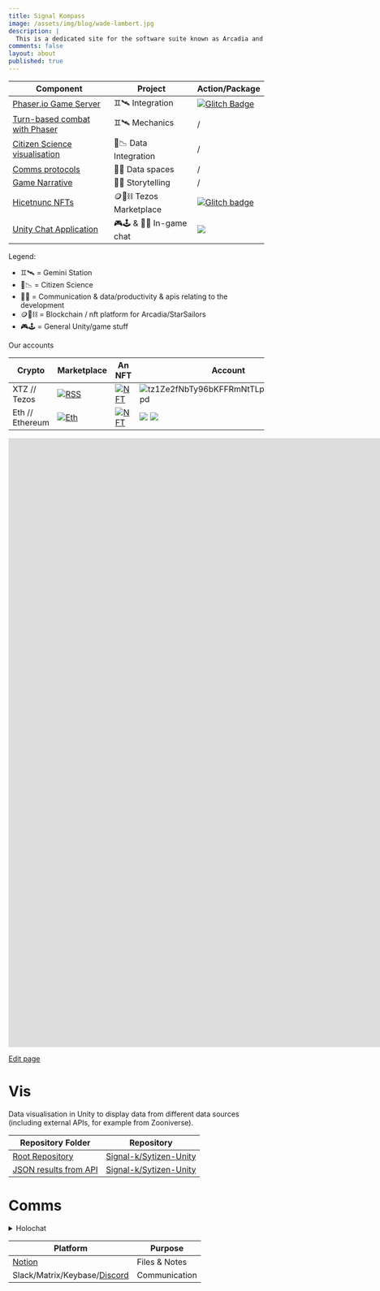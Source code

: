 ```yaml
---
title: Signal Kompass
image: /assets/img/blog/wade-lambert.jpg
description: |
  This is a dedicated site for the software suite known as Arcadia and more.
comments: false
layout: about
published: true
---
```


<!-- Memberstack --> 
<script src="https://api.memberstack.io/static/memberstack.js?custom" data-memberstack-id="364dc741601f8ed38c797805d5e24ef4"> </script> 

| Component | Project | Action/Package |
|---|---|---|
| [Phaser.io Game Server](https://github.com/M-68/dgame) | ♊️🛰 Integration | [![Glitch Badge](https://badge.glitch.me/larbuckle)](https://github.com/Signal-K/flask1/commit/8ab5cb34c3ad278ff6bbdeaf1309c95c9cd4e906) |
| [Turn-based combat with Phaser](https://github.com/M-68/dgame/tree/main/phaser)| ♊️🛰 Mechanics | / |
| [Citizen Science](https://github.com/Signal-K/sytizen-unity) [visualisation](#vis) | 🔭📉 Data Integration | / |
| [Comms protocols](#comms) | 💬📝 Data spaces | / |
| [Game Narrative](https://3.basecamp.com/5181697/buckets/23845765/documents/4159175223) | 📝🔥 Storytelling | / |
| [Hicetnunc NFTs](https://www.hicetnunc.xyz/siganl_kinetics/creations) | 🪙🧱⛓ Tezos Marketplace | [![Glitch badge](https://img.shields.io/badge/Hicetnunc-signal__kinetics-yellow?style=for-the-badge&logo=ethereum)](https://opensea.io/0xa173f2c5d59bdd76adbc0e3825a36b97b89f5e2a) |
| [Unity Chat Application](https://github.com/Signal-K/Unity-Chat/settings) | 🎮🕹 & 💬📝 In-game chat | ![](https://img.shields.io/badge/MadeWithUnity-100000?style=for-the-badge&logo=unity&logoColor=white) |


Legend:
* ♊️🛰 = Gemini Station 
* 🔭📉 = Citizen Science 
* 💬📝 = Communication & data/productivity & apis relating to the development
* 🪙🧱⛓ = Blockchain / nft platform for Arcadia/StarSailors
* 🎮🕹 = General Unity/game stuff

Our accounts

| Crypto | Marketplace | An NFT | Account |
|---|---|---|---|
| XTZ // Tezos | [![RSS](https://img.shields.io/badge/Hicetnunc-FFA500?style=for-the-badge&logo=rss&logoColor=white)](https://www.hicetnunc.xyz/siganl_kinetics/creations) | [![NFT](https://img.shields.io/badge/M.Guardian-FFB222?style=for-the-badge&logo=github&logoColor=blac)](https://objkt.com/asset/hicetnunc/316405) | ![tz1Ze2fNbTy96bKFFRmNtTLpDrBP8RqBZXpd](https://img.shields.io/badge/tz1Ze2fNbTy96bKFFRmNtTLpDrBP8RqBZXpd-FFB387?style=for-the-badge&logo=sketch&logoColor=black) |
| Eth // Ethereum | [![Eth](https://img.shields.io/badge/OpenSea-3C3C3D?style=for-the-badge&logo=Ethereum&logoColor=white)](https://opensea.io/Gizmotronn) | [![NFT](https://img.shields.io/badge/Marble-375BD2?style=for-the-badge&logo=chainlink&logoColor=white)](https://marble.cards/card/160647) | ![](https://img.shields.io/badge/0xA173f2c5d59Bdd76aDbC0E3825a36b97b89f5e2a-090020?style=for-the-badge&logo=stellar&logoColor=white) ![](https://img.shields.io/badge/0xCdc5929e1158F7f0B320e3B942528E6998D8b25c-090020?style=for-the-badge&logo=stellar&logoColor=white) | <!--https://www.notion.so/skinetics/cfa8973513904096bbb339111c49baaf?v=58c7bcf864db444f9e2137cb15485745-->

<iframe src="https://sk.super.site" style="border:0px #ffffff none;" name="myiFrame" scrolling="yes" frameborder="1" marginheight="0px" marginwidth="0px" height="1200px" width="600%" allowfullscreen></iframe>

[Edit page](https://github.com/acord-robotics/stellarios/blob/gh-pages/compass.md)

# Vis
Data visualisation in Unity to display data from different data sources (including external APIs, for example from Zooniverse).

| Repository Folder | Repository |
|---|---|
| [Root Repository](https://github.com/Signal-K/sytizen-unity) | [Signal-k/Sytizen-Unity](https://github.com/Signal-K/sytizen-unity) |
| [JSON results from API](https://github.com/Signal-K/sytizen-unity/tree/main/firework-vis) | [Signal-k/Sytizen-Unity](https://github.com/Signal-K/sytizen-unity) |


# Comms
<details><summary>Holochat</summary>
<widgetbot
  server="886939728694362183"
  channel="886939728694362183"
  width="800"
  height="600"
></widgetbot>
<script src="https://cdn.jsdelivr.net/npm/@widgetbot/html-embed"></script>
</details>

| Platform | Purpose |
|---|---|
| [Notion](https://signal-k.vercel.app) | Files & Notes |
| Slack/Matrix/Keybase/[Discord](https://discord.gg/j8V7wsCe5P) | Communication |

<!--
| Project | Org | Action/Package |
|---|---|---|
| [Flask/Django Dashboard](https://acord.software/account) | [Github/Acord-Robotics](https://github.com/acord-robotics) | CSS: [![CI](https://github.com/acord-robotics/argon-dashboard-flask/workflows/CI/badge.svg)](https://github.com/acord-robotics/datascience) |
| [Elearning Applet]({{ site.baseurl }}/docs/elearning) | [Github/Signal-K](https://github.com/signal-k/elearning) | GH Pages: [![CI](https://img.shields.io/github/checks-status/signal-k/elearning/c0976aaf396161be244ffed50ba5489d1a2d5667?style=flat-square)](https://github.com/Signal-K/elearning/runs/1932367309) |
| [Scent Technologies]({{ site.baseurl }}/docs/scent-technologies) | [Github/Signal-k](https://github.com/signal-k/) | [![!CI](https://github.com/acord-robotics/argon-dashboard-flask/workflows/CI/badge.svg)](https://signal-kinetics.atlassian.net/jira/software/projects/DSP/boards/5/backlog?selectedIssue=DSP-18) |
| [Unity RPG Building]({{ site.baseurl }}/docs/unify) | [Github/Acord-Robotics](https://github.com/acord-robotics/unity-intro) | Unity: [![CI](https://img.shields.io/github/checks-status/signal-k/elearning/c0976aaf396161be244ffed50ba5489d1a2d5667?style=flat-square)](https://github.com/acord-robotics/stellarios/commits/gh-pages/compass.md) |
| [Individual Project Snippets](https://larbuckle.glitch.me) | [Glitch/Signal-K*inetics*](https://glitch.com/@signal-kinetics) | <src="https://glitch.com/embed/#!/embed/larbuckle?path=index.html&previewSize=0" Glitch: [![Glitch Badge](https://badge.glitch.me/larbuckle)](https://glitch.com/@signal-kinetics) |
| [API for Arcadia Messaging](https://www.notion.so/skinetics/Slack-API-5cbe02421423410ca4a1c2f731df56e2) | [Github/Signal-K](http://github.com/signal-k) | [![Glitch Badge](https://badge.glitch.me/larbuckle)](https://github.com/Signal-K/flask1/commit/8ab5cb34c3ad278ff6bbdeaf1309c95c9cd4e906) |
| [SK CMS](https://notions-puce.vercel.app) | [Our Website]({{ site.baseurl }}/website/) | ![CI](https://github.com/acord-robotics/argon-dashboard-flask/workflows/CI/badge.svg) |
| [GeminiStation](#geministation) | [Github/Acord-Robotics](https://github.com/acord-robotics) | [![CI](https://github.com/acord-robotics/argon-dashboard-flask/workflows/CI/badge.svg)](https://www.google.com/url?sa=t&rct=j&q=&esrc=s&source=web&cd=&cad=rja&uact=8&ved=2ahUKEwiMl-rRntLwAhUj4zgGHbRXA9kQFjAAegQIAhAE&url=https%3A%2F%2Fwww.geministation.com%2F&usg=AOvVaw3NvAx51WnhwsrPl0_FWygK) |


| Project READMEs | Repository/Related/Jira | Project |
|---|---|---|
| [Signal-K/API](https://github.com/signal-k/api) | Api/Flask1/DSP, RAPIA (Restful API for Arcadia, coming soon) | RESTful [APIs]({{ site.baseurl }}/docs/api) for Games |

# GeminiStation

| Deployment | Platform | [![](https://img.shields.io/github/labels/acord-robotics/api-heroku/jira?color=green&label=Issues:t&logo=replit&style=social)](https://github.com/acord-robotics/api-heroku/issues/2) |
|---|---|---|
| Flask Material Dashboard | Codeship: [![](https://img.shields.io/codeship/0fd7c046-5825-4d75-ad81-0d14910a9ec2?color=green&logo=codeship&logoColor=green&style=for-the-badge)](https://app.codeship.com/projects/0fd7c046-5825-4d75-ad81-0d14910a9ec2/builds/641ffb10-d53a-46b8-8254-bf4d4daed2e5?component=1a48e666-6a80-440e-b7fa-54a979da5b04_1621416435_combined) [![](https://img.shields.io/bitbucket/pipelines/G1zmotronn/flask-material-dashboard/main?color=blue&label=Bitbucket%20Pipeline&logo=bitbucket&logoColor=blue&style=plastic)](https://bitbucket.org/G1zmotronn/flask-material-dashboard/src/main/) | [![](https://img.shields.io/github/labels/acord-robotics/api-heroku/jira?color=green&label=GSCA-2&logo=replit&style=social)](https://signal-kinetics.atlassian.net/browse/GSCA-2) |
| Documentation/Code | [Github Tree](https://github.com/acord-robotics/api-heroku/tree/main/GeminiStation) | / |
| FMD -> Customised Gunicorn | Codeship: [![](https://img.shields.io/codeship/4d67960f-4849-41b0-9a1f-701e010eacc2?label=Build%20%28Gunicorn%2019.10.0%29&logo=codeship&style=flat-square)](https://app.codeship.com/projects/4d67960f-4849-41b0-9a1f-701e010eacc2) | [![](https://img.shields.io/github/labels/acord-robotics/api-heroku/jira?color=green&label=GSCA-2&logo=replit&style=social)](https://signal-kinetics.atlassian.net/browse/GSCA-2) |
| `signalkinetics` | [![](https://img.shields.io/keybase/xlm/G1zmotronn?logo=keybase&style=social)](https://keybase.io/team/signalkinetics) | / |
| FMD -> `run.py` | [![](https://therealsujitk-vercel-badge.vercel.app/?app=flask-material-dashboard)](https://vercel.com/gizmotronn/flask-material-dashboard) | [![](https://img.shields.io/github/labels/acord-robotics/api-heroku/jira?color=green&label=GSCA-2&logo=replit&style=social)](https://signal-kinetics.atlassian.net/browse/GSCA-2) |
| `Space Traders API` | [![](https://img.shields.io/badge/Repl.it-%230D101E.svg?style=for-the-badge&logo=Repl.it&logoColor=white)](https://replit.com/@IrisDroidology/GeminiStationClient#README.md) [![](https://img.shields.io/codeship/4d67960f-4849-41b0-9a1f-701e010eacc2?label=Build%20%28Gunicorn%2019.10.0%29&logo=replit&style=flat-square)](https://app.codeship.com/projects/4d67960f-4849-41b0-9a1f-701e010eacc2) | [![](https://img.shields.io/github/labels/acord-robotics/api-heroku/jira?color=green&label=GSCA-3&logo=replit&style=social)](https://signal-kinetics.atlassian.net/browse/GSCA-3) |


<details><summary>Deployments</summary>

<iframe style="width: 90%; height: 1000px; overflow: show;" src="https://cli.skinetics.tech/15c17fe702ca4e718435a655bdcc0d7c" width="100%" height="1000" scrolling="yes">Iframes not supported</iframe>

	<details><summary>Table</summary>
	| Deployment | Platform | [![](https://img.shields.io/github/labels/acord-robotics/api-heroku/jira?color=green&label=Issues:t&logo=replit&style=social)](https://github.com/acord-robotics/api-heroku/issues/2) |
|---|---|---|
| Flask Material Dashboard | Codeship: [![](https://img.shields.io/codeship/0fd7c046-5825-4d75-ad81-0d14910a9ec2?color=green&logo=codeship&logoColor=green&style=for-the-badge)](https://app.codeship.com/projects/0fd7c046-5825-4d75-ad81-0d14910a9ec2/builds/641ffb10-d53a-46b8-8254-bf4d4daed2e5?component=1a48e666-6a80-440e-b7fa-54a979da5b04_1621416435_combined) [![](https://img.shields.io/bitbucket/pipelines/G1zmotronn/flask-material-dashboard/main?color=blue&label=Bitbucket%20Pipeline&logo=bitbucket&logoColor=blue&style=plastic)](https://bitbucket.org/G1zmotronn/flask-material-dashboard/src/main/) | [![](https://img.shields.io/github/labels/acord-robotics/api-heroku/jira?color=green&label=GSCA-2&logo=replit&style=social)](https://signal-kinetics.atlassian.net/browse/GSCA-2) |
| Documentation/Code | [Github Tree](https://github.com/acord-robotics/api-heroku/tree/main/GeminiStation) | / |
| FMD -> Customised Gunicorn | Codeship: [![](https://img.shields.io/codeship/4d67960f-4849-41b0-9a1f-701e010eacc2?label=Build%20%28Gunicorn%2019.10.0%29&logo=codeship&style=flat-square)](https://app.codeship.com/projects/4d67960f-4849-41b0-9a1f-701e010eacc2) | [![](https://img.shields.io/github/labels/acord-robotics/api-heroku/jira?color=green&label=GSCA-2&logo=replit&style=social)](https://signal-kinetics.atlassian.net/browse/GSCA-2) |
| `signalkinetics` | [![](https://img.shields.io/keybase/xlm/G1zmotronn?logo=keybase&style=social)](https://keybase.io/team/signalkinetics) | / |
| FMD -> `run.py` | [![](https://therealsujitk-vercel-badge.vercel.app/?app=flask-material-dashboard)](https://vercel.com/gizmotronn/flask-material-dashboard) | [![](https://img.shields.io/github/labels/acord-robotics/api-heroku/jira?color=green&label=GSCA-2&logo=replit&style=social)](https://signal-kinetics.atlassian.net/browse/GSCA-2) |
</summary>

</details>







# Other stuff


* [External Sites](#external) --- Everything not on Github or the ACORD Portal, including maintenance & admin
* [Works]({{ site.baseurl }}/docs) --- View our media (books, novels, etc) & works here
	* [Star Sailors]({{ site.baseurl }}/starsailors)

need to update runs so it links to the most recent action run, also readmes need to be in the docs! Links to repos in the docs pages 


* [Works]({{ site.baseurl }}/docs) --- View our media (books, novels, etc) & works here
	* [Star Sailors]({{ site.baseurl }}/starsailors)






View the rest of the compass here: ['Compass'](https://github.com/acord-robotics/stellarios/commits/gh-pages/compass.md)

<iframe src="http://i.simmer.io/@Gizmotronn/stellarios-star-sailors" style="width:960px;height:600px"></iframe>
# Roleplay
![[](https://img.shields.io/badge/The%20Midgard-Files-brightgreen?style=for-the-badge&logo=visual-studio-code)](https://www.notion.so/skinetics/Role-Play-f01190d8fbfd47a4ba1215dc745a9612) --- Head to the Midgardia city archives

[Captain's Logs]({{ site.baseurl }}/captainslogs) --- Little snippets of the "capt'n" on his journey across the stars, inspired by No Man's Sky, Pixel Starships & Savy Soda

<iframe height="265" style="width: 100%;" scrolling="no" title="Solar System Explorer in CSS only" src="https://codepen.io/jcoulterdesign/embed/ZxXbeP?height=265&theme-id=dark&default-tab=result" frameborder="no" allowtransparency="true" allowfullscreen="true">
  See the Pen <a href='https://codepen.io/jcoulterdesign/pen/ZxXbeP'>Solar System Explorer in CSS only</a> by Jamie Coulter
  (<a href='https://codepen.io/jcoulterdesign'>@jcoulterdesign</a>) on <a href='https://codepen.io'>CodePen</a>.
</iframe>

## Citizen Science | Arcadia
Information & resources for the citizen science aspect of Arcadia (our game service)

* [NASA API HTTP Request](https://www.notion.so/skinetics/NASA-API-HTTP-Request-51d843d2d8954138a167da60fc215eed)
* [Roleplay](#roleplay)


{% include utterances.html %}

{% include jointcomments.html %}

# External
[Homepage](https://acord.software)
[Dev Talk](https://devlog.acord.software)
[KinetiKast - coming soon](https://kinetikast.co)

.
-->
